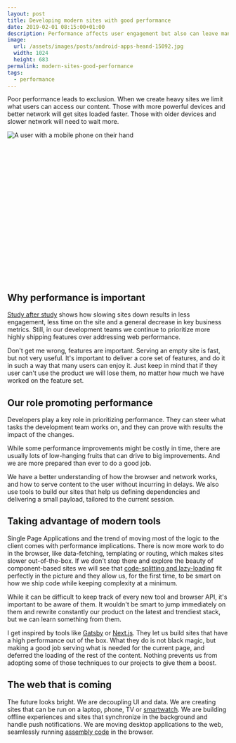 ```yaml
---
layout: post
title: Developing modern sites with good performance
date: 2019-02-01 08:15:00+01:00
description: Performance affects user engagement but also can leave many users out. Fast sites are key to democratize the web and let everyone enjoy our products and services.
image:
  url: /assets/images/posts/android-apps-heand-15092.jpg
  width: 1024
  height: 683
permalink: modern-sites-good-performance
tags:
  - performance
---
```


Poor performance leads to exclusion. When we create heavy sites we limit what users can access our content. Those with more powerful devices and better network will get sites loaded faster. Those with older devices and slower network will need to wait more.

<div style="position:relative;padding-bottom:66.6666%;margin-bottom:1rem">
<img
    loading="lazy"
    style="max-width:100%; border: 0;position:absolute;top:0;left:0"
    sizes="(max-width: 768px) 100vw, 684px"
    srcset="https://res.cloudinary.com/jmperez/image/upload/w_auto:100:400,f_auto/v1549005393/android-apps-hand-15092_zj2jkp.jpg 400w, https://res.cloudinary.com/jmperez/image/upload/w_auto:100:800,f_auto/v1549005393/android-apps-hand-15092_zj2jkp.jpg 800w, https://res.cloudinary.com/jmperez/image/upload/w_auto:100:1200,f_auto/v1549005393/android-apps-hand-15092_zj2jkp.jpg 1200w, https://res.cloudinary.com/jmperez/image/upload/w_auto:100:1400,f_auto/v1549005393/android-apps-hand-15092_zj2jkp.jpg 1400w"
    src="https://res.cloudinary.com/jmperez/image/upload/w_auto:100:684,f_auto/v1549005393/android-apps-hand-15092_zj2jkp.jpg"
    alt="A user with a mobile phone on their hand" />
</div>
<!-- more -->

## Why performance is important
[Study after study](https://wpostats.com/) shows how slowing sites down results in less engagement, less time on the site and a general decrease in key business metrics. Still, in our development teams we continue to prioritize more highly shipping features over addressing web performance.

Don't get me wrong, features are important. Serving an empty site is fast, but not very useful. It's important to deliver a core set of features, and do it in such a way that many users can enjoy it. Just keep in mind that if they user can't use the product we will lose them, no matter how much we have worked on the feature set.

## Our role promoting performance
Developers play a key role in prioritizing performance. They can steer what tasks the development team works on, and they can prove with results the impact of the changes.

While some performance improvements might be costly in time, there are usually lots of low-hanging fruits that can drive to big improvements. And we are more prepared than ever to do a good job.

We have a better understanding of how the browser and network works, and how to serve content to the user without incurring in delays. We also use tools to build our sites that help us defining dependencies and delivering a small payload, tailored to the current session.

## Taking advantage of modern tools
Single Page Applications and the trend of moving most of the logic to the client comes with performance implications. There is now more work to do in the browser, like data-fetching, templating or routing, which makes sites slower out-of-the-box. If we don't stop there and explore the beauty of component-based sites we will see that [code-splitting and lazy-loading](/high-performance-lazy-loading/) fit perfectly in the picture and they allow us, for the first time, to be smart on how we ship code while keeping complexity at a minimum.

While it can be difficult to keep track of every new tool and browser API, it's important to be aware of them. It wouldn't be smart to jump immediately on them and rewrite constantly our product on the latest and trendiest stack, but we can learn something from them.

I get inspired by tools like [Gatsby](https://www.gatsbyjs.org/) or [Next.js](https://nextjs.org/). They let us build sites that have a high performance out of the box. What they do is not black magic, but making a good job serving what is needed for the current page, and deferred the loading of the rest of the content. Nothing prevents us from adopting some of those techniques to our projects to give them a boost.

## The web that is coming
The future looks bright. We are decoupling UI and data. We are creating sites that can be run on a laptop, phone, TV or [smartwatch](https://developer.apple.com/videos/play/wwdc2018/239/). We are building offline experiences and sites that synchronize in the background and handle push notifications. We are moving desktop applications to the web, seamlessly running [assembly code](https://developer.mozilla.org/docs/WebAssembly) in the browser.
